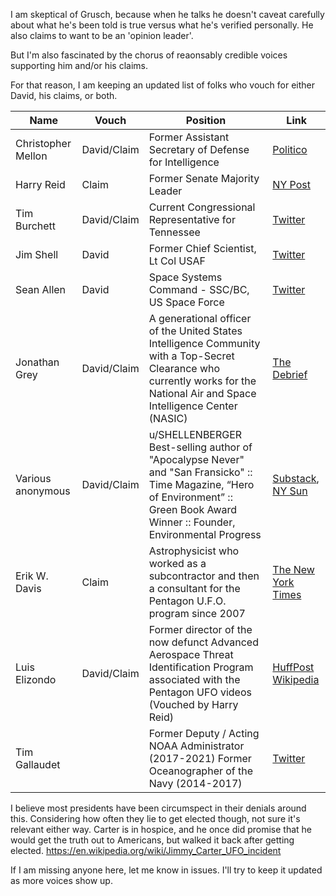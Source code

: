 I am skeptical of Grusch, because when he talks he doesn't caveat carefully about what he's been told is true versus what he's verified personally.  He also claims to want to be an 'opinion leader'.  

But I'm also fascinated by the chorus of reaonsably credible voices supporting him and/or his claims.  

For that reason, I am keeping an updated list of folks who vouch for either David, his claims, or both.

| Name                  | Vouch   | Position                                                                                                                          | Link                                                                                                                                                                                                                                                                                                                                                                                                                                                                                                                                                                                                                                                           |
|-----------------------|---------|-----------------------------------------------------------------------------------------------------------------------------------|-------------------------------------------------------------------------------------------------------------------------------------------------------------------------------------------------------------------------------------------------------------------------------------------------------------------------------------------------------------------------------------------------------------------------------------------------------------------------------------------------------------------------------------------------------------------------------------------------|
| Christopher Mellon    | David/Claim | Former Assistant Secretary of Defense for Intelligence                                                                              | [Politico](https://www.politico.com/news/magazine/2023/06/03/ufo-crash-materials-intelligence-00100077)                                                                                                                                                                                                                                                                                                                                                                                                                                                                                                |
| Harry Reid            | Claim   | Former Senate Majority Leader                                                                                                     | [NY Post](https://nypost.com/2021/04/30/former-sen-harry-reid-thinks-lockheed-martin-may-have-ufo-fragments/)                                                                                                                                                                                                                                                                                                                                                                                                                                                                                          |
| Tim Burchett          | David/Claim | Current Congressional Representative for Tennessee                                                                                 | [Twitter](https://twitter.com/HighPeaks77/status/1666772506206666753)                                                                                                                                                                                                                                                                                                                                                                                                                                                          |
| Jim Shell             | David   | Former Chief Scientist, Lt Col USAF                                                                                               | [Twitter](https://twitter.com/paulsanderson/status/1666158302483595264)                                                                                                                                                                                                                                                                                                                                                                                                                                                           |
| Sean Allen            | David   | Space Systems Command - SSC/BC, US Space Force                                                                                    | [Twitter](https://twitter.com/paulsanderson/status/1666158302483595264)                                                                                                                                                                                                                                                                                                                                                                                                                                                           |
| Jonathan Grey         | David/Claim | A generational officer of the United States Intelligence Community with a Top-Secret Clearance who currently works for the National Air and Space Intelligence Center (NASIC)                      | [The Debrief](https://thedebrief.org/intelligence-officials-say-u-s-has-retrieved-non-human-craft/)                                                                                                                                                                                                                                                                                                                                                                                                                                     |
| Various anonymous     | David/Claim | u/SHELLENBERGER Best-selling author of "Apocalypse Never" and "San Fransicko" :: Time Magazine, “Hero of Environment” :: Green Book Award Winner :: Founder, Environmental Progress                | [Substack](https://public.substack.com/p/us-has-12-or-more-alien-space-craft), [NY Sun](https://www.nysun.com/article/more-sources-step-up-to-buttress-whistleblower-claims-that-america-is-hiding-alien-spacecraft)                                                                                                                                                                                                                                                                                                                         |
| Erik W. Davis         | Claim   | Astrophysicist who worked as a subcontractor and then a consultant for the Pentagon U.F.O. program since 2007                       | [The New York Times](https://www.nytimes.com/2020/07/23/us/politics/pentagon-ufo-harry-reid-navy.html)                                                                                                                                                                                                                                                                                                                                                                                                                                        |
| Luis Elizondo         | David/Claim | Former director of the now defunct Advanced Aerospace Threat Identification Program associated with the Pentagon UFO videos (Vouched by Harry Reid)            | [HuffPost](https://www.huffpost.com/entry/luis-elizondo-ufo-pentagon_n_5a388debe4b0860bf4aa9a9d)  [Wikipedia](https://en.wikipedia.org/wiki/Luis_Elizondo)                                                                                                                                                                                                                                                                                                                                                                                                                                |
| Tim Gallaudet    |         | Former Deputy / Acting NOAA Administrator (2017-2021) Former Oceanographer of the Navy (2014-2017)                                                  |   [Twitter ](https://twitter.com/GallaudetTim/status/1665736713556115459)                                                                                                                                                                                                                                                                                                                                                                                                                                                                                                                                                                                             |

I believe most presidents have been circumspect in their denials around this.  Considering how often they lie to get elected though, not sure it's relevant either way. Carter is in hospice, and he once did promise that he would get the truth out to Americans, but walked it back after getting elected. https://en.wikipedia.org/wiki/Jimmy_Carter_UFO_incident

If I am missing anyone here, let me know in issues.  I'll try to keep it updated as more voices show up.
